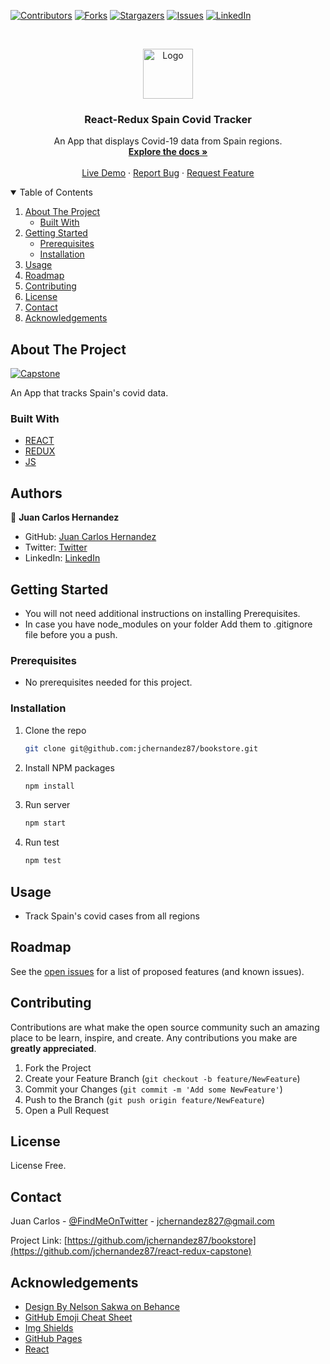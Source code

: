 [![Contributors][contributors-shield]][contributors-url]
[![Forks][forks-shield]][forks-url]
[![Stargazers][stars-shield]][stars-url]
[![Issues][issues-shield]][issues-url]
[![LinkedIn][linkedin-shield]][linkedin-url]



<br />
<p align="center">
  <a href="https://github.com/jchernandez87/react-redux-capstone">
    <img src="https://user-images.githubusercontent.com/44485810/121365647-71b70400-c8fe-11eb-8ca7-b8295f16c12a.png" alt="Logo" width="80" height="80">
  </a>

  <h3 align="center">React-Redux Spain Covid Tracker</h3>

  <p align="center">
    An App that displays Covid-19 data from Spain regions.
    <br />
    <a href="https://github.com/jchernandez87/react-redux-capstone"><strong>Explore the docs »</strong></a>
    <br />
    <br />
    <a href="https://sharp-edison-3d13a2.netlify.app/">Live Demo</a>
    ·
    <a href="https://github.com/jchernandez87/react-redux-capstone"/issues">Report Bug</a>
    ·
    <a href="https://github.com/jchernandez87/react-redux-capstone"/issues">Request Feature</a>
  </p>
</p>


<details open="open">
  <summary>Table of Contents</summary>
  <ol>
    <li>
      <a href="#about-the-project">About The Project</a>
      <ul>
        <li><a href="#built-with">Built With</a></li>
      </ul>
    </li>
    <li>
      <a href="#getting-started">Getting Started</a>
      <ul>
        <li><a href="#prerequisites">Prerequisites</a></li>
        <li><a href="#installation">Installation</a></li>
      </ul>
    </li>
    <li><a href="#usage">Usage</a></li>
    <li><a href="#roadmap">Roadmap</a></li>
    <li><a href="#contributing">Contributing</a></li>
    <li><a href="#license">License</a></li>
    <li><a href="#contact">Contact</a></li>
    <li><a href="#acknowledgements">Acknowledgements</a></li>
  </ol>
</details>


## About The Project

[![Capstone][product-screenshot]](https://sharp-edison-3d13a2.netlify.app/)

An App that tracks Spain's covid data.
### Built With

* [REACT](https://reactjs.org/)   
* [REDUX](https://redux.js.org/)                          
* [JS](https://www.javascript.com/)

## Authors

👤 **Juan Carlos Hernandez**

- GitHub: [Juan Carlos Hernandez](https://github.com/jchernandez87)
- Twitter: [Twitter](https://twitter.com/Juancar70771241)
- LinkedIn: [LinkedIn](https://www.linkedin.com/in/juan-carlos-hernandez-200a05175)

                                   
## Getting Started

* You will not need additional instructions on installing Prerequisites.
* In case you have node_modules on your folder Add them to .gitignore file before you a push.

### Prerequisites

* No prerequisites needed for this project.

### Installation
1. Clone the repo
   ```sh
   git clone git@github.com:jchernandez87/bookstore.git
   ```
2. Install NPM packages
   ```sh
   npm install
   ```
3. Run server
   ```sh
   npm start
   ```
4. Run test
   ```sh
   npm test
   ```
                                   
## Usage

* Track Spain's covid cases from all regions


## Roadmap

See the [open issues](https://github.com/jchernandez87/react-redux-capstone/issues) for a list of proposed features (and known issues).


## Contributing

Contributions are what make the open source community such an amazing place to be learn, inspire, and create. Any contributions you make are **greatly appreciated**.

1. Fork the Project
2. Create your Feature Branch (`git checkout -b feature/NewFeature`)
3. Commit your Changes (`git commit -m 'Add some NewFeature'`)
4. Push to the Branch (`git push origin feature/NewFeature`)
5. Open a Pull Request

## License
                                   
License Free.

## Contact

Juan Carlos - [@FindMeOnTwitter](https://twitter.com/Juancar70771241) - jchernandez827@gmail.com

Project Link: [https://github.com/jchernandez87/bookstore](https://github.com/jchernandez87/react-redux-capstone)


## Acknowledgements
* [Design By Nelson Sakwa on Behance](https://www.behance.net/gallery/31579789/Ballhead-App-(Free-PSDs))
* [GitHub Emoji Cheat Sheet](https://www.webpagefx.com/tools/emoji-cheat-sheet)
* [Img Shields](https://shields.io)
* [GitHub Pages](https://pages.github.com)
* [React](https://reactjs.org/)


[contributors-shield]: https://img.shields.io/github/contributors/jchernandez87/react-redux-capstone?style=for-the-badge
[contributors-url]: https://github.com/jchernandez87/react-redux-capstone/graphs/contributors
[forks-shield]: https://img.shields.io/github/forks/jchernandez87/react-redux-capstone?style=for-the-badge
[forks-url]: https://github.com/jchernandez87/react-redux-capstone/network/members
[stars-shield]: https://img.shields.io/github/stars/jchernandez87/react-redux-capstone?style=for-the-badge
[stars-url]: https://github.com/jchernandez87/react-redux-capstone/stargazers
[issues-shield]: https://img.shields.io/github/issues/jchernandez87/react-redux-capstone?style=for-the-badge
[issues-url]: https://github.com/jchernandez87/react-redux-capstone/issues
[linkedin-shield]: https://img.shields.io/badge/-LinkedIn-black.svg?style=for-the-badge&logo=linkedin&colorB=555
[linkedin-url]: https://www.linkedin.com/in/juan-carlos-hernandez-200a05175
[product-screenshot]: https://user-images.githubusercontent.com/44485810/132767458-212c3352-9dba-46ff-a347-a87ab2153bc5.png

